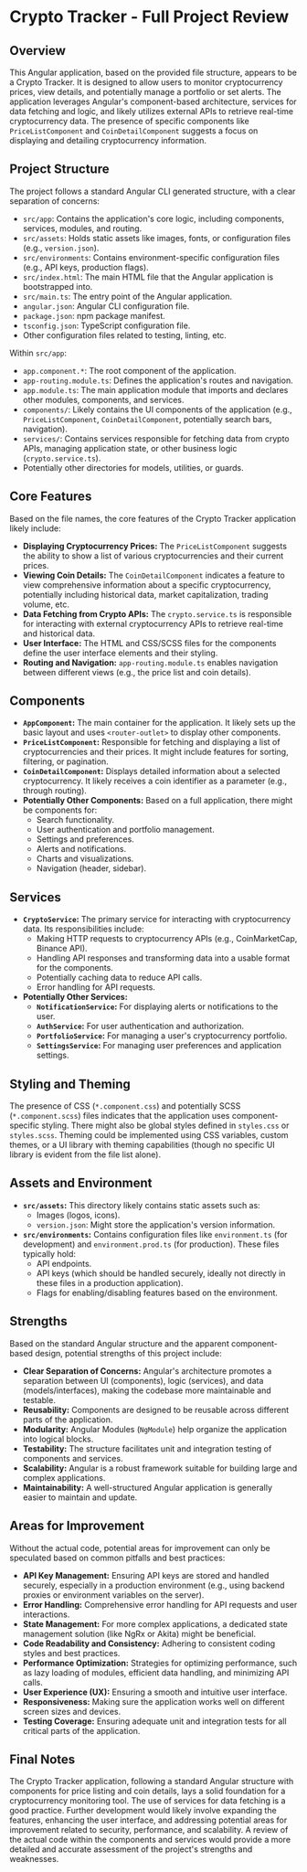 # Crypto Tracker - Full Project Review

## Overview

This Angular application, based on the provided file structure, appears to be a Crypto Tracker. It is designed to allow users to monitor cryptocurrency prices, view details, and potentially manage a portfolio or set alerts. The application leverages Angular's component-based architecture, services for data fetching and logic, and likely utilizes external APIs to retrieve real-time cryptocurrency data. The presence of specific components like `PriceListComponent` and `CoinDetailComponent` suggests a focus on displaying and detailing cryptocurrency information.

## Project Structure

The project follows a standard Angular CLI generated structure, with a clear separation of concerns:

-   `src/app`: Contains the application's core logic, including components, services, modules, and routing.
-   `src/assets`: Holds static assets like images, fonts, or configuration files (e.g., `version.json`).
-   `src/environments`: Contains environment-specific configuration files (e.g., API keys, production flags).
-   `src/index.html`: The main HTML file that the Angular application is bootstrapped into.
-   `src/main.ts`: The entry point of the Angular application.
-   `angular.json`: Angular CLI configuration file.
-   `package.json`: npm package manifest.
-   `tsconfig.json`: TypeScript configuration file.
-   Other configuration files related to testing, linting, etc.

Within `src/app`:

-   `app.component.*`: The root component of the application.
-   `app-routing.module.ts`: Defines the application's routes and navigation.
-   `app.module.ts`: The main application module that imports and declares other modules, components, and services.
-   `components/`: Likely contains the UI components of the application (e.g., `PriceListComponent`, `CoinDetailComponent`, potentially search bars, navigation).
-   `services/`: Contains services responsible for fetching data from crypto APIs, managing application state, or other business logic (`crypto.service.ts`).
-   Potentially other directories for models, utilities, or guards.

## Core Features

Based on the file names, the core features of the Crypto Tracker application likely include:

-   **Displaying Cryptocurrency Prices:** The `PriceListComponent` suggests the ability to show a list of various cryptocurrencies and their current prices.
-   **Viewing Coin Details:** The `CoinDetailComponent` indicates a feature to view comprehensive information about a specific cryptocurrency, potentially including historical data, market capitalization, trading volume, etc.
-   **Data Fetching from Crypto APIs:** The `crypto.service.ts` is responsible for interacting with external cryptocurrency APIs to retrieve real-time and historical data.
-   **User Interface:** The HTML and CSS/SCSS files for the components define the user interface elements and their styling.
-   **Routing and Navigation:** `app-routing.module.ts` enables navigation between different views (e.g., the price list and coin details).

## Components

-   **`AppComponent`:** The main container for the application. It likely sets up the basic layout and uses `<router-outlet>` to display other components.
-   **`PriceListComponent`:** Responsible for fetching and displaying a list of cryptocurrencies and their prices. It might include features for sorting, filtering, or pagination.
-   **`CoinDetailComponent`:** Displays detailed information about a selected cryptocurrency. It likely receives a coin identifier as a parameter (e.g., through routing).
-   **Potentially Other Components:** Based on a full application, there might be components for:
    -   Search functionality.
    -   User authentication and portfolio management.
    -   Settings and preferences.
    -   Alerts and notifications.
    -   Charts and visualizations.
    -   Navigation (header, sidebar).

## Services

-   **`CryptoService`:** The primary service for interacting with cryptocurrency data. Its responsibilities include:
    -   Making HTTP requests to cryptocurrency APIs (e.g., CoinMarketCap, Binance API).
    -   Handling API responses and transforming data into a usable format for the components.
    -   Potentially caching data to reduce API calls.
    -   Error handling for API requests.
-   **Potentially Other Services:**
    -   **`NotificationService`:** For displaying alerts or notifications to the user.
    -   **`AuthService`:** For user authentication and authorization.
    -   **`PortfolioService`:** For managing a user's cryptocurrency portfolio.
    -   **`SettingsService`:** For managing user preferences and application settings.

## Styling and Theming

The presence of CSS (`*.component.css`) and potentially SCSS (`*.component.scss`) files indicates that the application uses component-specific styling. There might also be global styles defined in `styles.css` or `styles.scss`. Theming could be implemented using CSS variables, custom themes, or a UI library with theming capabilities (though no specific UI library is evident from the file list alone).

## Assets and Environment

-   **`src/assets`:** This directory likely contains static assets such as:
    -   Images (logos, icons).
    -   `version.json`: Might store the application's version information.
-   **`src/environments`:** Contains configuration files like `environment.ts` (for development) and `environment.prod.ts` (for production). These files typically hold:
    -   API endpoints.
    -   API keys (which should be handled securely, ideally not directly in these files in a production application).
    -   Flags for enabling/disabling features based on the environment.

## Strengths

Based on the standard Angular structure and the apparent component-based design, potential strengths of this project include:

-   **Clear Separation of Concerns:** Angular's architecture promotes a separation between UI (components), logic (services), and data (models/interfaces), making the codebase more maintainable and testable.
-   **Reusability:** Components are designed to be reusable across different parts of the application.
-   **Modularity:** Angular Modules (`NgModule`) help organize the application into logical blocks.
-   **Testability:** The structure facilitates unit and integration testing of components and services.
-   **Scalability:** Angular is a robust framework suitable for building large and complex applications.
-   **Maintainability:** A well-structured Angular application is generally easier to maintain and update.

## Areas for Improvement

Without the actual code, potential areas for improvement can only be speculated based on common pitfalls and best practices:

-   **API Key Management:** Ensuring API keys are stored and handled securely, especially in a production environment (e.g., using backend proxies or environment variables on the server).
-   **Error Handling:** Comprehensive error handling for API requests and user interactions.
-   **State Management:** For more complex applications, a dedicated state management solution (like NgRx or Akita) might be beneficial.
-   **Code Readability and Consistency:** Adhering to consistent coding styles and best practices.
-   **Performance Optimization:** Strategies for optimizing performance, such as lazy loading of modules, efficient data handling, and minimizing API calls.
-   **User Experience (UX):** Ensuring a smooth and intuitive user interface.
-   **Responsiveness:** Making sure the application works well on different screen sizes and devices.
-   **Testing Coverage:** Ensuring adequate unit and integration tests for all critical parts of the application.

## Final Notes

The Crypto Tracker application, following a standard Angular structure with components for price listing and coin details, lays a solid foundation for a cryptocurrency monitoring tool. The use of services for data fetching is a good practice. Further development would likely involve expanding the features, enhancing the user interface, and addressing potential areas for improvement related to security, performance, and scalability. A review of the actual code within the components and services would provide a more detailed and accurate assessment of the project's strengths and weaknesses.